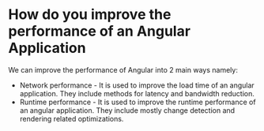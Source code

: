 # How do you improve the performance of an Angular Application
We can improve the performance of Angular into 2 main ways namely:

- Network performance - It is used to improve the load time of an angular application. They include methods for latency and bandwidth reduction.
- Runtime performance - It is used to improve the runtime performance of an angular application. They include mostly change detection and rendering related optimizations.
